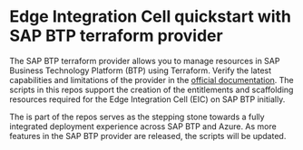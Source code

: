 # Edge Integration Cell quickstart with SAP BTP terraform provider

The SAP BTP terraform provider allows you to manage resources in SAP Business Technology Platform (BTP) using Terraform. Verify the latest capabilities and limitations of the provider in the [official documentation](https://registry.terraform.io/providers/SAP/btp/latest/docs). The scripts in this repos support the creation of the entitlements and scaffolding resources required for the Edge Integration Cell (EIC) on SAP BTP initially.

The is part of the repos serves as the stepping stone towards a fully integrated deployment experience across SAP BTP and Azure. As more features in the SAP BTP provider are released, the scripts will be updated.
